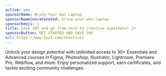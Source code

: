 ```yaml
---
active: yes
sponsorName: Bring Your Own Laptop
sponsorNameConcatenated: bring-your-own-laptop
sponsorEmoji: 🙌
title: Save 10% and go from zero to creative superhero! 🦸‍♂️
sponsorButton: GET STARTED AND SAVE 10%
url: https://www.byol.com/shortcuts
---
```


Unlock your design potential with unlimited access to 30+ Essentials and Advanced courses in Figma, Photoshop, Illustrator, Lightroom, Premiere Pro, Webflow, and more. Enjoy personalized support, earn certificates, and tackle exciting community challenges.